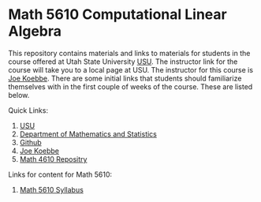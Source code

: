 # Math 5610 Computational Linear Algebra

This repository contains materials and links to materials for students in the course offered at Utah State University
[USU](http://www.usu.edu/). The instructor link for the course will take you to a local page at USU. The instructor for this
course is [Joe Koebbe](http://www.math.usu.edu/~koebbe). There are some initial links that students should familiarize themselves
with in the first couple of weeks of the course. These are listed below.

Quick Links:

1. [USU](http://www.usu.edu/)
2. [Department of Mathematics and Statistics](http://www.math.usu.edu/)
3. [Github](https://github.com)
4. [Joe Koebbe](http://www.math.usu.edu/~koebbe)
5. [Math 4610 Repositry](https://github.com/jvkoebbe/math4610)

Links for content for Math 5610:

1. [Math 5610 Syllabus](https://https://github.com/jvkoebbe/math5610/syllabus/syllabus)
